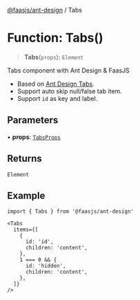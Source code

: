 [@faasjs/ant-design](../README.md) / Tabs

# Function: Tabs()

> **Tabs**(`props`): `Element`

Tabs component with Ant Design & FaasJS

- Based on [Ant Design Tabs](https://ant.design/components/tabs/).
- Support auto skip null/false tab item.
- Support `id` as key and label.

## Parameters

• **props**: [`TabsProps`](../interfaces/TabsProps.md)

## Returns

`Element`

## Example

```tsx
import { Tabs } from '@faasjs/ant-design'

<Tabs
  items={[
    {
      id: 'id',
      children: 'content',
    },
    1 === 0 && {
      id: 'hidden',
      children: 'content',
    },
  ]}
/>
```
